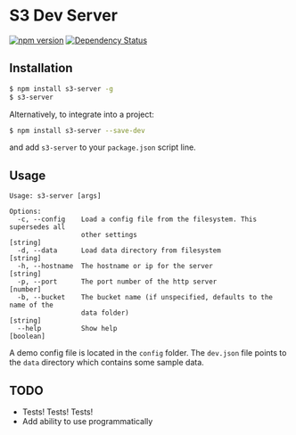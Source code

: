 # S3 Dev Server

[![npm version](https://badge.fury.io/js/dev-s3-server.svg)](https://badge.fury.io/js/dev-s3-server)
[![Dependency Status](https://david-dm.org/davepgreene/s3-server.svg)](https://david-dm.org/davepgreene/s3-server)

## Installation

```bash
$ npm install s3-server -g
$ s3-server
```
Alternatively, to integrate into a project:
```bash
$ npm install s3-server --save-dev
```
and add `s3-server` to your `package.json` script line.

## Usage
```
Usage: s3-server [args]

Options:
  -c, --config    Load a config file from the filesystem. This supersedes all
                  other settings                                        [string]
  -d, --data      Load data directory from filesystem                   [string]
  -h, --hostname  The hostname or ip for the server                     [string]
  -p, --port      The port number of the http server                    [number]
  -b, --bucket    The bucket name (if unspecified, defaults to the name of the
                  data folder)                                          [string]
  --help          Show help                                            [boolean]
```

A demo config file is located in the `config` folder. The `dev.json` file points to the `data` directory which contains some sample data.

## TODO
* Tests! Tests! Tests!
* Add ability to use programmatically
